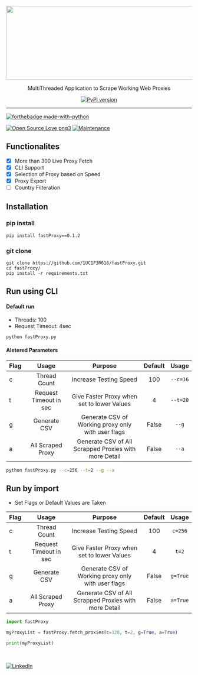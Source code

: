 <p align="center">
  <img width="600" height="200" src="https://user-images.githubusercontent.com/41824020/80387953-e7147080-88c6-11ea-9c35-4fd083f47ec4.jpg">
</p>
<p align="center">
  MultiThreaded Application to Scrape Working Web Proxies
<p>
  
<p align="center">
	<a align="center" href="https://pypi.org/project/fastProxy"><img src="https://badge.fury.io/py/fastProxy.svg" alt="PyPI version"></a>
</p>

---
[![forthebadge made-with-python](http://ForTheBadge.com/images/badges/made-with-python.svg)](https://www.python.org/)

[![Open Source Love png3](https://badges.frapsoft.com/os/v3/open-source.png?v=103)](https://github.com/ellerbrock/open-source-badges/)
[![Maintenance](https://img.shields.io/badge/Maintained%3F-yes-green.svg)](https://GitHub.com/1UC1F3R616/fastProxy)

## Functionalites
- [x] More than 300 Live Proxy Fetch
- [x] CLI Support
- [x] Selection of Proxy based on Speed
- [x] Proxy Export
- [ ] Country Filteration

## Installation
### pip install
```bash
pip install fastProxy==0.1.2
```
### git clone
```text
git clone https://github.com/1UC1F3R616/fastProxy.git
cd fastProxy/
pip install -r requirements.txt
```

## Run using CLI
#### Default run
- Threads: 100
- Request Timeout: 4sec
```bash
python fastProxy.py 
```
#### Aletered Parameters

| Flag        | Usage           | Purpose  |  Default  |  Usage  |
| ------------- |:-------------:|:-----:|:-----:|:-----:|
| c     | Thread Count | Increase Testing Speed |   100 | `--c=16`  |
| t      | Request Timeout in sec    |   Give Faster Proxy when set to lower Values | 4 | `--t=20`  |
| g | Generate CSV      |  Generate CSV of Working proxy only with user flags| False | `--g` |
| a | All Scraped Proxy     |  Generate CSV of All Scrapped Proxies with more Detail  | False | `--a` |

```bash
python fastProxy.py --c=256 --t=2 --g --a 
```

## Run by import
- Set Flags or Default Values are Taken

| Flag        | Usage           | Purpose  |  Default  | Usage|
| ------------- |:-------------:|:-----:|:-----:|:-----:|
| c     | Thread Count | Increase Testing Speed |   100 | `c=256`|
| t      | Request Timeout in sec    |   Give Faster Proxy when set to lower Values| 4 | `t=2` |
| g | Generate CSV      |  Generate CSV of Working proxy only with user flags| False | `g=True`|
| a | All Scraped Proxy     |  Generate CSV of All Scrapped Proxies with more Detail  | False | `a=True`|

```py
import fastProxy

myProxyList = fastProxy.fetch_proxies(c=128, t=2, g=True, a=True)

print(myProxyList)
```
</br>

[![LinkedIn](https://img.shields.io/static/v1.svg?label=Connect&message=@Kush&color=grey&logo=linkedin&labelColor=blue&style=social)](https://www.linkedin.com/in/kush-choudhary-567b38169?lipi=urn%3Ali%3Apage%3Ad_flagship3_profile_view_base_contact_details%3BDYkgbUGhTniMSRqOUkdN3A%3D%3D)
